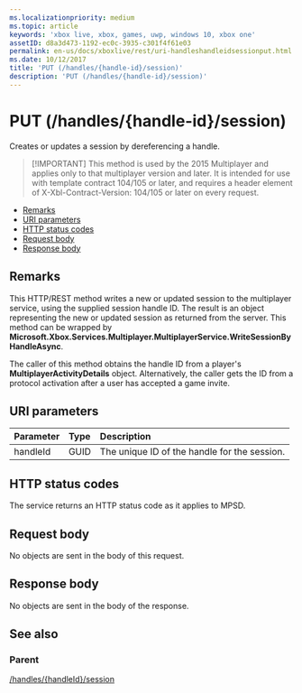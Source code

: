 ```yaml
---
ms.localizationpriority: medium
ms.topic: article
keywords: 'xbox live, xbox, games, uwp, windows 10, xbox one'
assetID: d8a3d473-1192-ec0c-3935-c301f4f61e03
permalink: en-us/docs/xboxlive/rest/uri-handleshandleidsessionput.html
ms.date: 10/12/2017
title: 'PUT (/handles/{handle-id}/session)'
description: 'PUT (/handles/{handle-id}/session)'
---
```


# PUT \(/handles/{handle-id}/session\)

Creates or updates a session by dereferencing a handle.

> \[!IMPORTANT\] This method is used by the 2015 Multiplayer and applies only to that multiplayer version and later. It is intended for use with template contract 104/105 or later, and requires a header element of X-Xbl-Contract-Version: 104/105 or later on every request.

* [Remarks](put-handles-handle-id-session.md#ID4ET)
* [URI parameters](put-handles-handle-id-session.md#ID4ECB)
* [HTTP status codes](put-handles-handle-id-session.md#ID4ENB)
* [Request body](put-handles-handle-id-session.md#ID4EUB)
* [Response body](put-handles-handle-id-session.md#ID4E6B)

## Remarks <a id="ID4ET"></a>

This HTTP/REST method writes a new or updated session to the multiplayer service, using the supplied session handle ID. The result is an object representing the new or updated session as returned from the server. This method can be wrapped by **Microsoft.Xbox.Services.Multiplayer.MultiplayerService.WriteSessionByHandleAsync**.

The caller of this method obtains the handle ID from a player's **MultiplayerActivityDetails** object. Alternatively, the caller gets the ID from a protocol activation after a user has accepted a game invite.

## URI parameters <a id="ID4ECB"></a>

| Parameter | Type | Description |
| :--- | :--- | :--- |
| handleId | GUID | The unique ID of the handle for the session. |

## HTTP status codes <a id="ID4ENB"></a>

The service returns an HTTP status code as it applies to MPSD.  


## Request body <a id="ID4EUB"></a>

No objects are sent in the body of this request.

## Response body <a id="ID4E6B"></a>

No objects are sent in the body of the response.

## See also <a id="ID4EKC"></a>

### Parent <a id="ID4EMC"></a>

[/handles/{handleId}/session](https://github.com/LucienHH/docs-xsapi/tree/8aaeb3d77dec37e3bd2a1d99ea913649665f2490/work-in-progress/session-directory/uri-handleshandleidsession.md)

